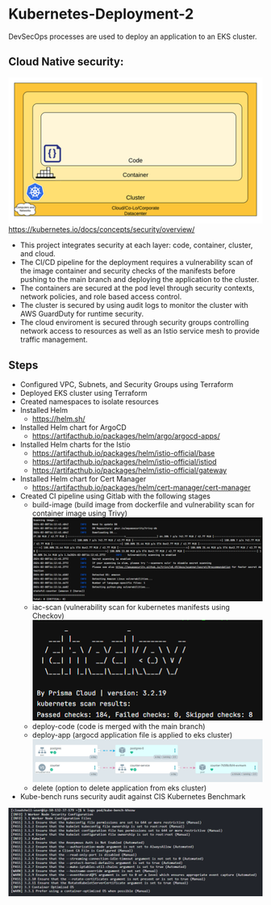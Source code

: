 # Kubernetes-Deployment-2
DevSecOps processes are used to deploy an application to an EKS cluster.

## Cloud Native security:

![](embedded-images/k8-security.png)
https://kubernetes.io/docs/concepts/security/overview/

- This project integrates security at each layer: code, container, cluster, and cloud.
- The CI/CD pipeline for the deployment requires a vulnerability scan of the image container and security checks of the manifests before pushing to the main branch and deploying the application to the cluster.
- The containers are secured at the pod level through security contexts, network policies, and role based access control. 
- The cluster is secured by using audit logs to monitor the cluster with AWS GuardDuty for runtime security.
- The cloud enviroment is secured through security groups controlling network access to resources as well as an Istio service mesh to provide traffic management.

## Steps
- Configured VPC, Subnets, and Security Groups using Terraform
- Deployed EKS cluster using Terraform
- Created namespaces to isolate resources
- Installed Helm
    - https://helm.sh/ 
- Installed Helm chart for ArgoCD 
    - https://artifacthub.io/packages/helm/argo/argocd-apps/
- Installed Helm charts for the Istio 
    - https://artifacthub.io/packages/helm/istio-official/base
    - https://artifacthub.io/packages/helm/istio-official/istiod
    - https://artifacthub.io/packages/helm/istio-official/gateway
- Installed Helm chart for Cert Manager 
    - https://artifacthub.io/packages/helm/cert-manager/cert-manager
- Created CI pipeline using Gitlab with the following stages
    - build-image (build image from dockerfile and vulnerability scan for container image using Trivy)
      ![](embedded-images/trivy.png)
    - iac-scan (vulnerability scan for kubernetes manifests using Checkov)
      ![](embedded-images/checkov.png)
    - deploy-code (code is merged with the main branch)
    - deploy-app (argocd application file is applied to eks cluster)
      ![](embedded-images/argocd.png)
    - delete (option to delete application from eks cluster)
- Kube-bench runs security audit against CIS Kubernetes Benchmark

![](embedded-images/kube-bench.png)
